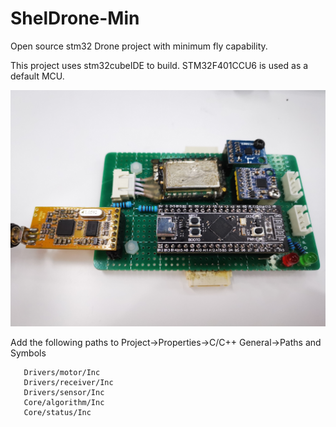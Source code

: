 # ShelDrone-Min

 Open source stm32 Drone project with minimum fly capability. 
 
 This project uses stm32cubeIDE to build. STM32F401CCU6 is used as a default MCU.

 ![implementation](info/flight_control.jpeg)

 Add the following paths to Project->Properties->C/C++ General->Paths and Symbols
 
 ```
 	Drivers/motor/Inc
 	Drivers/receiver/Inc
 	Drivers/sensor/Inc
 	Core/algorithm/Inc
 	Core/status/Inc
 ```